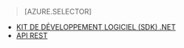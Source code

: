 ﻿> [AZURE.SELECTOR]
- [KIT DE DÉVELOPPEMENT LOGICIEL (SDK) .NET](/documentation/articles/media-services-dotnet-connect_programmatically/)
- [API REST](/documentation/articles/media-services-rest-connect_programmatically/)

<!--HONumber=47-->
